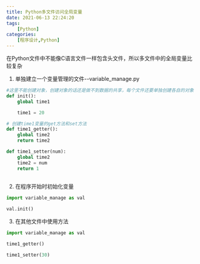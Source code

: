```yaml
---
title: Python多文件访问全局变量
date: 2021-06-13 22:24:20
tags: 
    [Python] 
categories: 
    [程序设计,Python]
---
```


在Python文件中不能像C语言文件一样包含头文件，所以多文件中的全局变量比较复杂
 
1. 单独建立一个变量管理的文件--variable_manage.py

```Python
#这里不能创建对象，创建对象的话还是做不到数据的共享，每个文件还要单独创建各自的对象
def init():
    global time1

    time1 = 20

# 创建time1变量的get方法和set方法
def time1_getter():
    global time2
    return time2

def time1_setter(num):
    global time2
    time2 = num
    return 1
 
```
2. 在程序开始时初始化变量

```Python
import variable_manage as val

val.init()

```

3. 在其他文件中使用方法

```python
import variable_manage as val

time1_getter()

time1_setter(30)
```